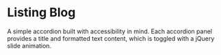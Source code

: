 # Listing Blog

A simple accordion built with accessibility in mind. Each accordion panel provides a title and formatted text content, which is toggled with a jQuery slide animation.
